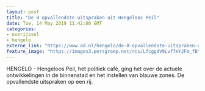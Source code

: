 ```yaml
---
layout: post
title: "De 8 opvallendste uitspraken uit Hengeloos Peil"
date: Tue, 14 May 2019 11:42:00 GMT
categories: 
- overijssel 
- hengelo 
externe_link: "https://www.ad.nl/hengelo/de-8-opvallendste-uitspraken-uit-hengeloos-peil~aef2023b/"
feature_image: "https://images3.persgroep.net/rcs/LfcggdV9Lvf7HYJFm_fBtJ1tKxk/diocontent/148273054/_fitwidth/400/?appId=21791a8992982cd8da851550a453bd7f&quality=0.7"
---
```


HENGELO - Hengeloos Peil, het politiek café, ging het over de actuele ontwikkelingen in de binnenstad en het instellen van blauwe zones. De opvallendste uitspraken op een rij.

